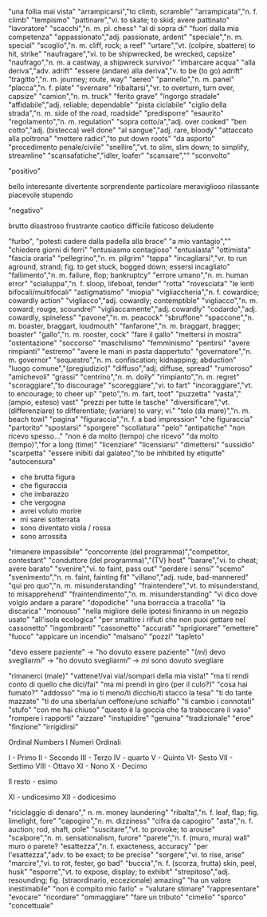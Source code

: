 "una follia mai vista"
"arrampicarsi","to climb, scramble"
"arrampicata","n. f. climb"
"tempismo"
"pattinare","vi. to skate; to skid; avere pattinato"
"lavoratore"
"scacchi","n. m. pl. chess"
"al di sopra di"
"fuori dalla mia competenza"
"appassionato","adj. passionate, ardent"
"speciale","n. m. special"
"scoglio","n. m. cliff, rock; a reef"
"urtare","vt. (colpire, sbattere) to hit, strike"
"naufragare","vi. to be shipwrecked, be wrecked, capsize"
"naufrago","n. m. a castway, a shipwreck survivor"
"imbarcare acqua"
"alla deriva","adv. adrift"
"essere (andare) alla deriva","v. to be (to go) adrift"
"tragitto","n. m. journey; route, way"
"aereo"
"pannello","n. m. panel"
"placca","n. f. plate"
"svernare"
"ribaltarsi","vr. to overturn, turn over, capsize"
"camion","n. m. <inv> truck"
"ferito grave"
"ingorgo stradale"
"affidabile","adj. reliable; dependable"
"pista ciclabile"
"ciglio della strada","n. m. side of the road, roadside"
"predisporre"
"esaurito"
"regolamento","n. m. regulation"
"sopra cotto/a","adj. over cooked"
"ben cotto","adj. (bistecca) well done"
"al sangue","adj. rare, bloody"
"attaccato alla poltrona"
"mettere radici","to put down roots"
"da asporto"
"procedimento penale/civile"
"snellire","vt. to slim, slim down; to simplify, streamline"
"scansafatiche","idler, loafer"
"scansare",""
"sconvolto"

"positivo"

bello
interesante
divertente
sorprendente
particolare
meraviglioso
rilassante
piacevole
stupendo

"negativo"

brutto
disastroso
frustrante
caotico
difficile
faticoso
deludente

"furbo",
"potesti cadere dalla padella alla brace"
"a mio vantagio",""
"chiedere giorni di ferri"
"entusiasmo contagioso"
"entusiasta"
"ottimista"
"fascia oraria"
"pellegrino","n. m. pilgrim"
"tappa"
"incagliarsi","vr. to run aground, strand; fig. to get stuck, bogged down; essersi incagliato"
"fallimento","n. m. failure, flop; bankruptcy"
"errore umano","n. m. human error"
"scialuppa","n. f. sloop, lifeboat, tender"
"rotta"
"rovesciata"
"le lenti bifocali/multifocali"
"astigmatismo"
"miopia"
"vigliaccheria","n. f. cowardice; cowardly action"
"vigliacco","adj. cowardly; contemptible"
"vigliacco","n. m. coward; rouge, scoundrel"
"vigliaccamente","adj. cowardly"
"codardo","adj. cowardly, spineless"
"pavone","n. m. peacock"
"sbruffone"
"spaccone","n. m. boaster, braggart, loudmouth"
"fanfarone","n. m. braggart, bragger; boaster"
"gallo","n. m. rooster, cock"
"fare il gallo"
"mettersi in mostra"
"ostentazione"
"soccorso"
"maschilismo"
"femminismo"
"pentirsi"
"avere rimpianti"
"estremo"
"avere le mani in pasta dappertuto"
"governatore","n. m. governor"
"sequestro","n. m. confiscation; kidnapping; abduction"
"luogo comune","(pregiudizio)"
"diffuso","adj. diffuse, spread"
"rumoroso"
"amichevoli"
"grassi"
"centrino","n. m. doily"
"rimpianto","n. m. regret"
"scoraggiare","to discourage"
"scoreggiare","vi. to fart"
"incoraggiare","vt. to encourage; to cheer up"
"peto","n. m. fart, toot"
"puzzetta"
"vasta","(ampio, esteso) vast"
"prezzi per tutte le tasche"
"diversificare","vt. (differenziare) to differentiate; (variare) to vary; vi."
"telo (da mare)","n. m. beach towl"
"pagina"
"figuraccia","n. f. a bad impression"
"che figuraccia"
"partorito"
"spostarsi"
"sporgere"
"scollatura"
"pelo"
"antipatiche"
"non ricevo spesso..."
"non è da molto (tempo) che ricevo"
"da molto (tempo)","for a long (time)"
"licenziare"
"licensiarsi"
"dimettersi"
"sussidio"
"scarpetta"
"essere inibiti dal galateo","to be inhibited by etiqutte"
"autocensura"

- che brutta figura
- che figuraccia
- che imbarazzo
- che vergogna
- avrei voluto morire
- mi sarei sotterrata
- sono diventato viola / rossa
- sono arrossita

"rimanere impassibile"
"concorrente (del programma)","competitor, contestant"
"conduttore (del programma)","(TV) host"
"barare","vi. to cheat; avere barato"
"svenire","vi. to faint, pass out"
"perdere i sensi"
"scemo"
"svenimento","n. m. faint, fainting fit"
"villano","adj. rude, bad-mannered"
"qui pro quo","n. m. <inv> misunderstanding"
"fraintendere","vt. to misunderstand, to misapprehend"
"fraintendimento","n. m. misunderstanding"
"vi dico dove volgio andare a parare"
"dopodiche"
"una borraccia a tracolla"
"la discarica"
"monouso"
"nella migliore delle ipotesi finiranno in un negozio usato"
"all'isola ecologica"
"per smaltire i rifiuti che non puoi gettare nel cassonetto"
"ingombranti"
"cassonetto"
"accurati"
"sprigionare"
"emettere"
"fuoco"
"appicare un incendio"
"malsano"
"pozzi"
"tapleto"

"devo essere paziente" -> "ho dovuto essere paziente"
"(_mi_) devo svegliar*mi*" -> "ho dovuto svegliar*mi*" -> _mi_ sono dovuto svegliare

"rimanerci (male)"
"vattene!/vai via!/sompari della mia vista!"
"ma ti rendi conto di quello che dici/fai"
"ma mi prendi in giro (per il culo?)"
"cosa hai fumato?"
"addosso"
"ma io ti meno/ti dicchio/ti stacco la tesa"
"ti do tante mazzate"
"ti do una sberla/un ceffone/uno schiaffo"
"ti cambio i connotati"
"stufo"
"con me hai chiuso"
"questo è la goccia che fa traboccare il vaso"
"rompere i rapporti"
"aizzare"
"instupidire"
"genuina"
"tradizionale"
"eroe"
"finzione"
"irrigidirsi"

Ordinal Numbers
I Numeri Ordinali

I - Primo
II - Secondo
III - Terzo
IV - quarto
V - Quinto
VI- Sesto
VII - Settimo
VIII - Ottavo
XI - Nono
X - Decimo

Il resto - esimo

XI - undicesimo
XII - dodicesimo

"riciclaggio di denaro"," n. m. money laundering"
"ribalta","n. f. leaf, flap; fig. limelight, fore"
"capogiro","n. m. dizziness"
"cifra da capogiro"
"asta","n. f. auction; rod, shaft, pole"
"suscitare","vt. to provoke; to arouse"
"scalpore","n. m. sensationalism, furore"
"parete","n. f. (muro, mura) wall"
muro o parete?
"esattezza","n. f. exacteness, accuracy"
"per l'esattezza","adv. to be exact; to be precise"
"sorgere","vi. to rise, arise"
"marcire","vi. to rot, fester, go bad"
"buccia","n. f. (scorza, frutta) skin, peel, husk"
"esporre","vt. to expose, display; to exhibit"
"strepitoso","adj. resounding; fig. (straordinario, eccezionale) amazing"
"ha un valore inestimabile"
"non è compito mio farlo" = "valutare stimare"
"rappresentare"
"evocare"
"ricordare"
"ommaggiare"
"fare un tributo"
"cimelio"
"sporco"
"concettuale"
